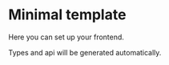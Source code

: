 # Minimal template

Here you can set up your frontend.

Types and api will be generated automatically.